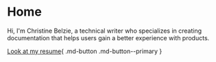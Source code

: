 # Home

Hi, I'm Christine Belzie, a technical writer who specializes in creating documentation that helps users gain a better experience with products.

[Look at my resume](../resume/resume.md){ .md-button .md-button--primary }
